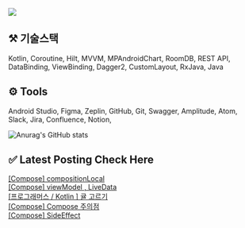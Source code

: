 


<a href="mailto:bvegemilb@gmail.com" target="_blank"><img src="https://img.shields.io/badge/Gmail-c5221f?style=flat-square&logo=Gmail&logoColor=white"/></a>



## ⚒️ 기술스택

Kotlin, Coroutine, Hilt, MVVM, MPAndroidChart, RoomDB, REST API, DataBinding, ViewBinding, Dagger2, CustomLayout, RxJava, Java




## ⚙️ Tools

Android Studio, Figma, Zeplin, GitHub, Git, Swagger, Amplitude, Atom, Slack, Jira, Confluence, Notion,




![Anurag's GitHub stats](https://github-readme-stats.vercel.app/api?username=eunie9498&show_icons=true&theme=radical)



## ✅  Latest Posting Check Here 

[[Compose] compositionLocal](https://kong-droid.com/entry/Compose-compositionLocal) <br>[[Compose] viewModel , LiveData](https://kong-droid.com/entry/Compose-viewModel) <br>[[프로그래머스 / Kotlin ] 귤 고르기](https://kong-droid.com/entry/%ED%94%84%EB%A1%9C%EA%B7%B8%EB%9E%98%EB%A8%B8%EC%8A%A4-Kotlin-%EA%B7%A4-%EA%B3%A0%EB%A5%B4%EA%B8%B0) <br>[[Compose] Compose 주의점](https://kong-droid.com/entry/Compose-Compose-%EC%A3%BC%EC%9D%98%EC%A0%90) <br>[[Compose] SideEffect](https://kong-droid.com/entry/Compose-SideEffect) <br>